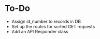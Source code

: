 # To-Do

* Assign id_number to records in DB
* Set up the routes for sorted GET requests
* Add an API Responder class
